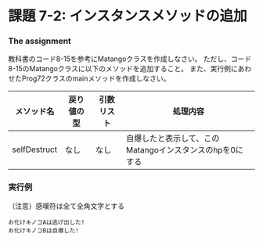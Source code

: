 # 課題 7-2: インスタンスメソッドの追加

### The assignment
教科書のコード8-15を参考にMatangoクラスを作成しなさい。
ただし、コード8-15のMatangoクラスに以下のメソッドを追加すること。
また、実行例にあわせたProg72クラスのmainメソッドを作成しなさい。

| メソッド名        | 戻り値の型    | 引数リスト        | 処理内容                              |
|--------------|----------|--------------|-----------------------------------|
| selfDestruct | なし       | なし           | 自爆したと表示して、このMatangoインスタンスのhpを0にする | 

### 実行例
 （注意）感嘆符は全て全角文字とする
```
お化けキノコAは逃げ出した!
お化けキノコBは自爆した!
```
